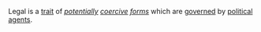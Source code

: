Legal is a [trait](https://github.com/gcassel/Modular-Organization-Terminology/blob/master/terms/trait.md) of *[potentially](https://github.com/gcassel/Modular-Organization-Terminology/blob/master/terms/potential.md) [coercive](https://github.com/gcassel/Modular-Organization-Terminology/blob/master/terms/coercion.md) [forms](https://github.com/gcassel/Modular-Organization-Terminology/blob/master/terms/form.md)* which are [governed](https://github.com/gcassel/Modular-Organization-Terminology/blob/master/terms/governance.md) by [political](https://github.com/gcassel/Modular-Organization-Terminology/blob/master/terms/politics.md) [agents](https://github.com/gcassel/Modular-Organization-Terminology/blob/master/terms/agent.md).
